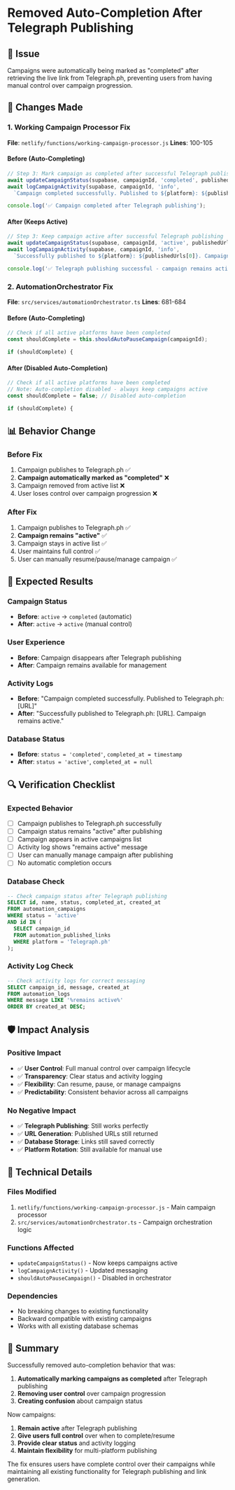 # Removed Auto-Completion After Telegraph Publishing

## 🎯 Issue
Campaigns were automatically being marked as "completed" after retrieving the live link from Telegraph.ph, preventing users from having manual control over campaign progression.

## 🔧 Changes Made

### 1. Working Campaign Processor Fix
**File**: `netlify/functions/working-campaign-processor.js`
**Lines**: 100-105

#### Before (Auto-Completing)
```javascript
// Step 3: Mark campaign as completed after successful Telegraph publishing
await updateCampaignStatus(supabase, campaignId, 'completed', publishedUrls);
await logCampaignActivity(supabase, campaignId, 'info',
  `Campaign completed successfully. Published to ${platform}: ${publishedUrls[0]}`);

console.log('✅ Campaign completed after Telegraph publishing');
```

#### After (Keeps Active)
```javascript
// Step 3: Keep campaign active after successful Telegraph publishing
await updateCampaignStatus(supabase, campaignId, 'active', publishedUrls);
await logCampaignActivity(supabase, campaignId, 'info',
  `Successfully published to ${platform}: ${publishedUrls[0]}. Campaign remains active.`);

console.log('✅ Telegraph publishing successful - campaign remains active');
```

### 2. AutomationOrchestrator Fix
**File**: `src/services/automationOrchestrator.ts`
**Lines**: 681-684

#### Before (Auto-Completing)
```javascript
// Check if all active platforms have been completed
const shouldComplete = this.shouldAutoPauseCampaign(campaignId);

if (shouldComplete) {
```

#### After (Disabled Auto-Completion)
```javascript
// Check if all active platforms have been completed
// Note: Auto-completion disabled - always keep campaigns active
const shouldComplete = false; // Disabled auto-completion

if (shouldComplete) {
```

## 📊 Behavior Change

### Before Fix
1. Campaign publishes to Telegraph.ph ✅
2. **Campaign automatically marked as "completed"** ❌
3. Campaign removed from active list ❌
4. User loses control over campaign progression ❌

### After Fix
1. Campaign publishes to Telegraph.ph ✅
2. **Campaign remains "active"** ✅
3. Campaign stays in active list ✅
4. User maintains full control ✅
5. User can manually resume/pause/manage campaign ✅

## 🎯 Expected Results

### Campaign Status
- **Before**: `active` → `completed` (automatic)
- **After**: `active` → `active` (manual control)

### User Experience
- **Before**: Campaign disappears after Telegraph publishing
- **After**: Campaign remains available for management

### Activity Logs
- **Before**: "Campaign completed successfully. Published to Telegraph.ph: [URL]"
- **After**: "Successfully published to Telegraph.ph: [URL]. Campaign remains active."

### Database Status
- **Before**: `status = 'completed'`, `completed_at = timestamp`
- **After**: `status = 'active'`, `completed_at = null`

## 🔍 Verification Checklist

### Expected Behavior
- [ ] Campaign publishes to Telegraph.ph successfully
- [ ] Campaign status remains "active" after publishing
- [ ] Campaign appears in active campaigns list
- [ ] Activity log shows "remains active" message
- [ ] User can manually manage campaign after publishing
- [ ] No automatic completion occurs

### Database Check
```sql
-- Check campaign status after Telegraph publishing
SELECT id, name, status, completed_at, created_at 
FROM automation_campaigns 
WHERE status = 'active' 
AND id IN (
  SELECT campaign_id 
  FROM automation_published_links 
  WHERE platform = 'Telegraph.ph'
);
```

### Activity Log Check
```sql
-- Check activity logs for correct messaging
SELECT campaign_id, message, created_at
FROM automation_logs
WHERE message LIKE '%remains active%'
ORDER BY created_at DESC;
```

## 🛡️ Impact Analysis

### Positive Impact
- ✅ **User Control**: Full manual control over campaign lifecycle
- ✅ **Transparency**: Clear status and activity logging
- ✅ **Flexibility**: Can resume, pause, or manage campaigns
- ✅ **Predictability**: Consistent behavior across all campaigns

### No Negative Impact
- ✅ **Telegraph Publishing**: Still works perfectly
- ✅ **URL Generation**: Published URLs still returned
- ✅ **Database Storage**: Links still saved correctly
- ✅ **Platform Rotation**: Still available for manual use

## 🔧 Technical Details

### Files Modified
1. `netlify/functions/working-campaign-processor.js` - Main campaign processor
2. `src/services/automationOrchestrator.ts` - Campaign orchestration logic

### Functions Affected
- `updateCampaignStatus()` - Now keeps campaigns active
- `logCampaignActivity()` - Updated messaging
- `shouldAutoPauseCampaign()` - Disabled in orchestrator

### Dependencies
- No breaking changes to existing functionality
- Backward compatible with existing campaigns
- Works with all existing database schemas

## 🎉 Summary

Successfully removed auto-completion behavior that was:
1. **Automatically marking campaigns as completed** after Telegraph publishing
2. **Removing user control** over campaign progression
3. **Creating confusion** about campaign status

Now campaigns:
1. **Remain active** after Telegraph publishing
2. **Give users full control** over when to complete/resume
3. **Provide clear status** and activity logging
4. **Maintain flexibility** for multi-platform publishing

The fix ensures users have complete control over their campaigns while maintaining all existing functionality for Telegraph publishing and link generation.
